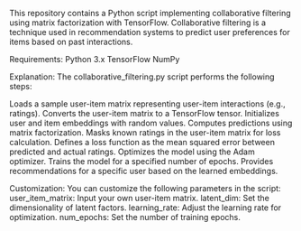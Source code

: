 This repository contains a Python script implementing collaborative filtering using matrix factorization with TensorFlow. Collaborative filtering is a technique used in recommendation systems to predict user preferences for items based on past interactions.

Requirements:
Python 3.x
TensorFlow
NumPy

Explanation:
The collaborative_filtering.py script performs the following steps:

Loads a sample user-item matrix representing user-item interactions (e.g., ratings).
Converts the user-item matrix to a TensorFlow tensor.
Initializes user and item embeddings with random values.
Computes predictions using matrix factorization.
Masks known ratings in the user-item matrix for loss calculation.
Defines a loss function as the mean squared error between predicted and actual ratings.
Optimizes the model using the Adam optimizer.
Trains the model for a specified number of epochs.
Provides recommendations for a specific user based on the learned embeddings.

Customization:
You can customize the following parameters in the script:
user_item_matrix: Input your own user-item matrix.
latent_dim: Set the dimensionality of latent factors.
learning_rate: Adjust the learning rate for optimization.
num_epochs: Set the number of training epochs.
